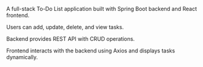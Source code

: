 A full-stack To-Do List application built with Spring Boot backend and React frontend.

Users can add, update, delete, and view tasks.

Backend provides REST API with CRUD operations.

Frontend interacts with the backend using Axios and displays tasks dynamically.
